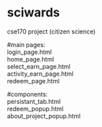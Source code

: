 # sciwards
cse170 project (citizen science)

#main pages:  
login_page.html  
home_page.html  
select_earn_page.html  
activity_earn_page.html  
redeem_page.html  

#components:  
persistant_tab.html  
redeem_popup.html  
about_project_popup.html  



